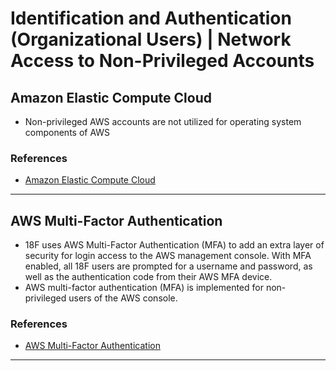 # Identification and Authentication (Organizational Users) | Network Access to Non-Privileged Accounts
## Amazon Elastic Compute Cloud
- Non-privileged AWS accounts are not utilized for operating system components of AWS

### References

* [Amazon Elastic Compute Cloud](https://aws.amazon.com/ec2/)

--------

## AWS Multi-Factor Authentication
- 18F uses AWS Multi-Factor Authentication (MFA) to add an extra layer of security for login access to the AWS management console. With MFA enabled, all 18F users are prompted for a username and password, as well as the authentication code from their AWS MFA device.
- AWS multi-factor authentication (MFA) is implemented for non-privileged users of the AWS console.

### References

* [AWS Multi-Factor Authentication](https://aws.amazon.com/iam/details/mfa/)

--------
